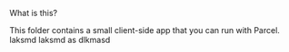 What is this?

This folder contains a small client-side app that you can run with Parcel. laksmd laksmd as dlkmasd
